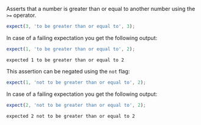 Asserts that a number is greater than or equal to another number using
the `>=` operator.


```javascript
expect(3, 'to be greater than or equal to', 3);
```

In case of a failing expectation you get the following output:

```javascript
expect(1, 'to be greater than or equal to', 2);
```

```output
expected 1 to be greater than or equal to 2
```

This assertion can be negated using the `not` flag:

```javascript
expect(1, 'not to be greater than or equal to', 2);
```

In case of a failing expectation you get the following output:

```javascript
expect(2, 'not to be greater than or equal to', 2);
```

```output
expected 2 not to be greater than or equal to 2
```
